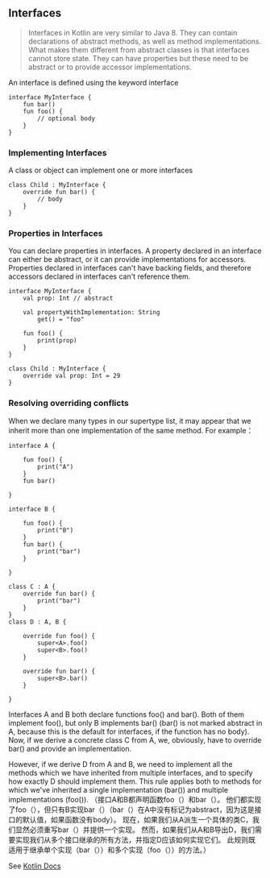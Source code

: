 ## Interfaces

> Interfaces in Kotlin are very similar to Java 8. They can contain declarations of abstract methods, as well as method 
implementations. What makes them different from abstract classes is that interfaces cannot store state. 
They can have properties but these need to be abstract or to provide accessor implementations.

An interface is defined using the keyword interface

```
interface MyInterface { 
    fun bar()
    fun foo() {
        // optional body
    } 
}
```

### Implementing Interfaces

A class or object can implement one or more interfaces

```
class Child : MyInterface { 
    override fun bar() {
        // body
    } 
}
```

### Properties in Interfaces

You can declare properties in interfaces. A property declared in an interface can either be abstract, or it can provide 
implementations for accessors. Properties declared in interfaces can't have backing fields, and therefore accessors 
declared in interfaces can't reference them.

```
interface MyInterface {
    val prop: Int // abstract
    
    val propertyWithImplementation: String 
        get() = "foo"
    
    fun foo() { 
        print(prop)
    } 
}

class Child : MyInterface { 
    override val prop: Int = 29
}
```

### Resolving overriding conflicts

When we declare many types in our supertype list, it may appear that we inherit more than one implementation of the same method. 
For example：
```
interface A {

    fun foo() { 
        print("A") 
    } 
    fun bar()
    
}

interface B {

    fun foo() { 
        print("B") 
    } 
    fun bar() { 
        print("bar") 
    }
    
}

class C : A {
    override fun bar() { 
        print("bar") 
    }
}
class D : A, B { 

    override fun foo() {
        super<A>.foo()
        super<B>.foo() 
    }
    
    override fun bar() { 
        super<B>.bar()
    } 
    
}
```

Interfaces A and B both declare functions foo() and bar(). Both of them implement foo(), but only B implements bar() 
(bar() is not marked abstract in A, because this is the default for interfaces, if the function has no body). 
Now, if we derive a concrete class C from A, we, obviously, have to override bar() and provide an implementation.

However, if we derive D from A and B, we need to implement all the methods which we have inherited from multiple interfaces, 
and to specify how exactly D should implement them. This rule applies both to methods for which we've inherited a single 
implementation (bar()) and multiple implementations (foo()).
（接口A和B都声明函数foo（）和bar（）。 他们都实现了foo（），但只有B实现bar（）（bar（）在A中没有标记为abstract，因为这是接口的默认值，如果函数没有body）。
  现在，如果我们从A派生一个具体的类C，我们显然必须重写bar（）并提供一个实现。
  然而，如果我们从A和B导出D，我们需要实现我们从多个接口继承的所有方法，并指定D应该如何实现它们。 此规则既适用于继承单个实现（bar（））和多个实现（foo（））的方法。）
  
  
See [Kotlin Docs](https://kotlinlang.org/docs/reference/ "Kotlin Docs")